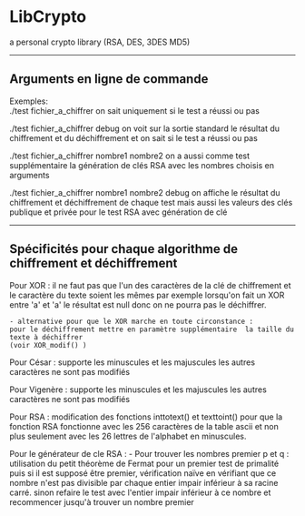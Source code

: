 # LibCrypto
a personal crypto library (RSA, DES, 3DES MD5)

------------------------------
Arguments en ligne de commande
------------------------------

Exemples:  	
./test fichier_a_chiffrer
	on sait uniquement si le test a réussi ou pas

./test fichier_a_chiffrer debug
	on voit sur la sortie standard le résultat du chiffrement et du déchiffrement
	et on sait si le test a réussi ou pas

./test fichier_a_chiffrer nombre1 nombre2
	on a aussi comme test supplémentaire la génération de clés RSA avec les nombres choisis en arguments

./test fichier_a_chiffrer nombre1 nombre2 debug
	on affiche le résultat du chiffrement et déchiffrement de chaque test mais aussi les valeurs des clés publique et privée pour le test RSA avec génération de clé


--------------------------------------------------------------------------
Spécificités pour chaque algorithme de chiffrement et déchiffrement
--------------------------------------------------------------------------

Pour XOR :
	il ne faut pas que l'un des caractères de la clé de chiffrement et le caractère du texte soient les mêmes par exemple lorsqu'on fait un XOR entre 'a' et 'a' le résultat est null donc on ne pourra pas le déchiffrer.

	- alternative pour que le XOR marche en toute circonstance :
	pour le déchiffrement mettre en paramètre supplémentaire  la taille du texte à déchiffrer
	(voir XOR_modif() )

Pour César :
	supporte les minuscules et les majuscules
	les autres caractères ne sont pas modifiés

Pour Vigenère :
	supporte les minuscules et les majuscules
	les autres caractères ne sont pas modifiés

Pour RSA :
	modification des fonctions inttotext() et texttoint() pour que la fonction RSA fonctionne avec les 256 caractères de la table ascii et non plus seulement avec les 26 lettres de l'alphabet en minuscules.

Pour le générateur de cle RSA :
	- Pour trouver les nombres premier p et q :
	utilisation du petit théorème de Fermat pour un premier test de primalité
	puis si il est supposé être premier, vérification naïve en vérifiant que ce nombre n'est pas divisible par chaque entier impair inférieur à sa racine carré.
	sinon refaire le test avec l'entier impair inférieur à ce nombre et recommencer jusqu'à trouver un nombre premier
